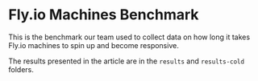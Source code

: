 # Fly.io Machines Benchmark

This is the benchmark our team used to collect data on how long it takes Fly.io machines to spin up and become responsive.

The results presented in the article are in the `results` and `results-cold` folders.

